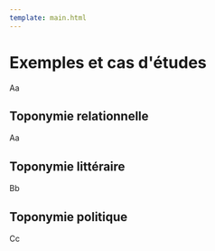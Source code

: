 ```yaml
---
template: main.html
---
```


# Exemples et cas d'études

Aa

## Toponymie relationnelle

Aa

## Toponymie littéraire

Bb

## Toponymie politique

Cc
